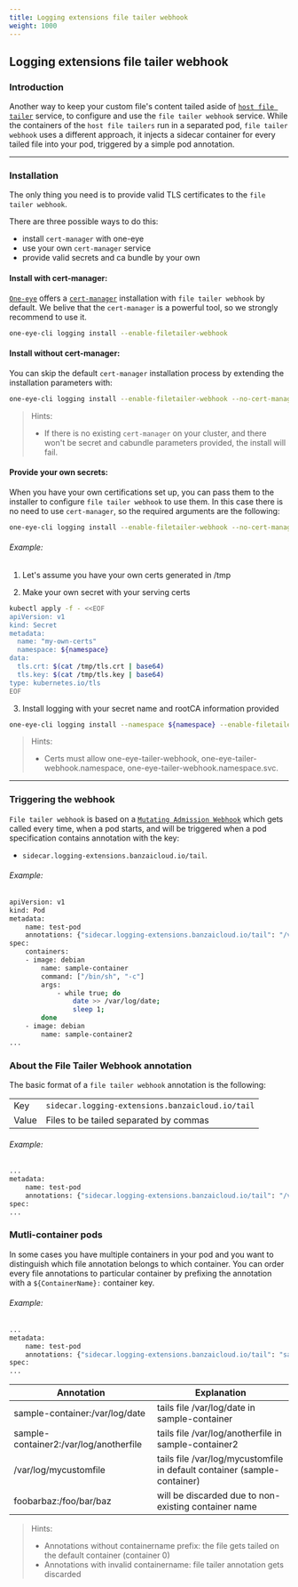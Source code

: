 ```yaml
---
title: Logging extensions file tailer webhook
weight: 1000
---
```


## Logging extensions file tailer webhook

### Introduction

Another way to keep your custom file's content tailed aside of [`host file tailer`](./_index#Kubernetes-Host-File-Tailer) service, to configure and use the `file tailer webhook` service.
While the containers of the `host file tailers` run in a separated pod, `file tailer webhook` uses a different approach, it injects a sidecar container for every tailed file into your pod, triggered by a simple pod annotation.

---
### Installation
The only thing you need is to provide valid TLS certificates to the `file tailer webhook`. 

There are three possible ways to do this:
* install `cert-manager` with one-eye
* use your own `cert-manager` service
* provide valid secrets and ca bundle by your own

#### Install with cert-manager:
[`One-eye`](https://banzaicloud.com/products/one-eye/) offers a [`cert-manager`](https://cert-manager.io/) installation with `file tailer webhook` by default. We belive that the `cert-manager` is a powerful tool, so we strongly recommend to use it.
```bash
one-eye-cli logging install --enable-filetailer-webhook
```

#### Install without cert-manager:
You can skip the default `cert-manager` installation process by extending the installation parameters with: 
```bash
one-eye-cli logging install --enable-filetailer-webhook --no-cert-manager
```
> Hints:
> * If there is no existing `cert-manager` on your cluster, and there won't be secret and cabundle parameters provided, the install will fail.

#### Provide your own secrets:
When you have your own certifications set up, you can pass them to the installer to configure `file tailer webhook` to use them. In this case there is no need to use `cert-manager`, so the required arguments are the following:
```bash
one-eye-cli logging install --enable-filetailer-webhook --no-cert-manager --webhook-secret <secret name> --webhook-cabundle <CA bundle>
```

###### Example:

1. Let's assume you have your own certs generated in /tmp

2. Make your own secret with your serving certs
```bash
kubectl apply -f - <<EOF
apiVersion: v1
kind: Secret
metadata:
  name: "my-own-certs"
  namespace: ${namespace}
data:
  tls.crt: $(cat /tmp/tls.crt | base64)
  tls.key: $(cat /tmp/tls.key | base64)
type: kubernetes.io/tls
EOF
```

3. Install logging with your secret name and rootCA information provided
```bash
one-eye-cli logging install --namespace ${namespace} --enable-filetailer-webhook --no-cert-manager --webhook-secret "my-own-certs" --webhook-cabundle "$(cat /tmp/rootCA.pem)"
```

> Hints:
> - Certs must allow one-eye-tailer-webhook, one-eye-tailer-webhook.namespace, one-eye-tailer-webhook.namespace.svc.

---
### Triggering the webhook
`File tailer webhook` is based on a [`Mutating Admission Webhook`](https://kubernetes.io/docs/reference/access-authn-authz/extensible-admission-controllers/) which gets called every time, when a pod starts, and will be triggered when a pod specification contains annotation with the key:
- `sidecar.logging-extensions.banzaicloud.io/tail`.

###### Example:
```bash
apiVersion: v1
kind: Pod
metadata:
    name: test-pod
    annotations: {"sidecar.logging-extensions.banzaicloud.io/tail": "/var/log/date"}
spec:
    containers:
    - image: debian
        name: sample-container
        command: ["/bin/sh", "-c"]
        args:
            - while true; do
                date >> /var/log/date;
                sleep 1;
        done
    - image: debian
        name: sample-container2
...
```

### About the File Tailer Webhook annotation
The basic format of a `file tailer webhook` annotation is the following:

|||
|---|---|
| Key | `sidecar.logging-extensions.banzaicloud.io/tail` |
| Value | Files to be tailed separated by commas |

###### Example:
```bash
...
metadata:
    name: test-pod
    annotations: {"sidecar.logging-extensions.banzaicloud.io/tail": "/var/log/date,/var/log/mycustomfile"}
spec:
...
```

### Mutli-container pods
In some cases you have multiple containers in your pod and you want to distinguish which file annotation belongs to which container. You can order every file annotations to particular container by prefixing the annotation with a `${ContainerName}:` container key.

###### Example:
```bash
...
metadata:
    name: test-pod
    annotations: {"sidecar.logging-extensions.banzaicloud.io/tail": "sample-container:/var/log/date,sample-container2:/var/log/anotherfile,/var/log/mycustomfile,foobarbaz:/foo/bar/baz"}
spec:
...
```

| Annotation | Explanation |
|---|---|
| sample-container:/var/log/date | tails file /var/log/date in sample-container |
| sample-container2:/var/log/anotherfile |  tails file /var/log/anotherfile in sample-container2 |
| /var/log/mycustomfile | tails file /var/log/mycustomfile in default container (sample-container) |
| foobarbaz:/foo/bar/baz | will be discarded due to non-existing container name |

> Hints:
> - Annotations without containername prefix: the file gets tailed on the default container (container 0)
> - Annotations with invalid containername: file tailer annotation gets discarded
